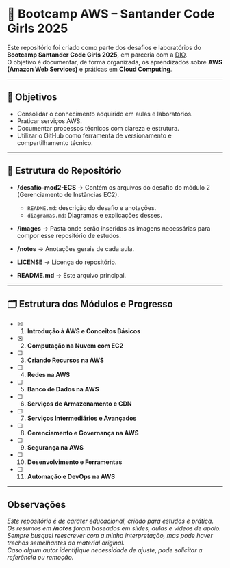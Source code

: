 # 🌸 Bootcamp AWS – Santander Code Girls 2025

Este repositório foi criado como parte dos desafios e laboratórios do **Bootcamp Santander Code Girls 2025**, em parceria com a [DIO](https://www.dio.me/).  
O objetivo é documentar, de forma organizada, os aprendizados sobre **AWS (Amazon Web Services)** e práticas em **Cloud Computing**.

---

## 🎯 Objetivos
- Consolidar o conhecimento adquirido em aulas e laboratórios.  
- Praticar serviços AWS.  
- Documentar processos técnicos com clareza e estrutura.  
- Utilizar o GitHub como ferramenta de versionamento e compartilhamento técnico.  

---

## 📂 Estrutura do Repositório

- **/desafio-mod2-ECS** → Contém os arquivos do desafio do módulo 2 (Gerenciamento de Instâncias EC2).  
  - `README.md`: descrição do desafio e anotações.  
  - `diagramas.md`: Diagramas e explicações desses.  

- **/images** → Pasta onde serão inseridas as imagens necessárias para compor esse repositório de estudos.  

- **/notes** → Anotações gerais de cada aula.  

- **LICENSE** → Licença do repositório.  

- **README.md** → Este arquivo principal.


---

## 🗂️ Estrutura dos Módulos e Progresso

- [x] 1. **Introdução à AWS e Conceitos Básicos**  
- [x] 2. **Computação na Nuvem com EC2**  
- [ ] 3. **Criando Recursos na AWS**  
- [ ] 4. **Redes na AWS**  
- [ ] 5. **Banco de Dados na AWS**  
- [ ] 6. **Serviços de Armazenamento e CDN**  
- [ ] 7. **Serviços Intermediários e Avançados**  
- [ ] 8. **Gerenciamento e Governança na AWS**  
- [ ] 9. **Segurança na AWS**  
- [ ] 10. **Desenvolvimento e Ferramentas**  
- [ ] 11. **Automação e DevOps na AWS**

---

## Observações
*Este repositório é de caráter educacional, criado para estudos e prática.  
Os resumos em **/notes** foram baseados em slides, aulas e vídeos de apoio. Sempre busquei reescrever com a minha  interpretação, mas pode haver trechos semelhantes ao material original.  
Caso algum autor identifique necessidade de ajuste, pode solicitar a referência ou remoção.*

